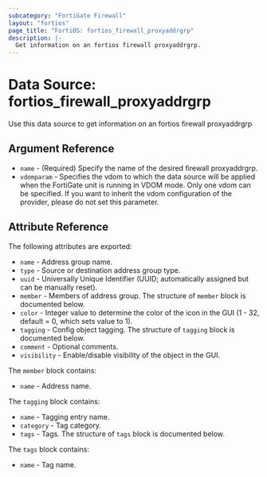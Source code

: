 ```yaml
---
subcategory: "FortiGate Firewall"
layout: "fortios"
page_title: "FortiOS: fortios_firewall_proxyaddrgrp"
description: |-
  Get information on an fortios firewall proxyaddrgrp.
---
```


# Data Source: fortios_firewall_proxyaddrgrp
Use this data source to get information on an fortios firewall proxyaddrgrp

## Argument Reference

* `name` - (Required) Specify the name of the desired firewall proxyaddrgrp.
* `vdomparam` - Specifies the vdom to which the data source will be applied when the FortiGate unit is running in VDOM mode. Only one vdom can be specified. If you want to inherit the vdom configuration of the provider, please do not set this parameter.


## Attribute Reference

The following attributes are exported:

* `name` - Address group name.
* `type` - Source or destination address group type.
* `uuid` - Universally Unique Identifier (UUID; automatically assigned but can be manually reset).
* `member` - Members of address group. The structure of `member` block is documented below.
* `color` - Integer value to determine the color of the icon in the GUI (1 - 32, default = 0, which sets value to 1).
* `tagging` - Config object tagging. The structure of `tagging` block is documented below.
* `comment` - Optional comments.
* `visibility` - Enable/disable visibility of the object in the GUI.

The `member` block contains:

* `name` - Address name.

The `tagging` block contains:

* `name` - Tagging entry name.
* `category` - Tag category.
* `tags` - Tags. The structure of `tags` block is documented below.

The `tags` block contains:

* `name` - Tag name.

